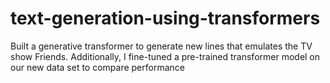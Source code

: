 # text-generation-using-transformers
Built a generative transformer to generate new lines that emulates the TV show Friends. Additionally, I fine-tuned a pre-trained transformer model on our new data set to compare performance
